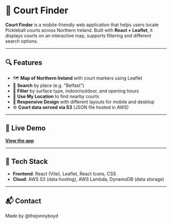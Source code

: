 # 🏓 Court Finder

**Court Finder** is a mobile-friendly web application that helps users locate Pickleball courts across Northern Ireland. Built with **React + Leaflet**, it displays courts on an interactive map, supports filtering and different search options.

---

## 🔍 Features

- 🗺️ **Map of Northern Ireland** with court markers using Leaflet
- 🔎 **Search** by place (e.g. "Belfast")
- 🧰 **Filter** by surface type, indoor/outdoor, and opening hours
- 📍 **Use My Location** to find nearby courts
- 📱 **Responsive Design** with different layouts for mobile and desktop
- ⚙️ **Court data served via S3** (JSON file hosted in AWS)

---

## 🚀 Live Demo

[**View the app**](https://thejonnyboyd.github.io/court-finder/)

---

## 🧰 Tech Stack

- **Frontend**: React (Vite), Leaflet, React Icons, CSS
- **Cloud**: AWS S3 (data hosting), AWS Lambda, DynamoDB (data storage)

---

## 📬 Contact
Made by @thejonnyboyd